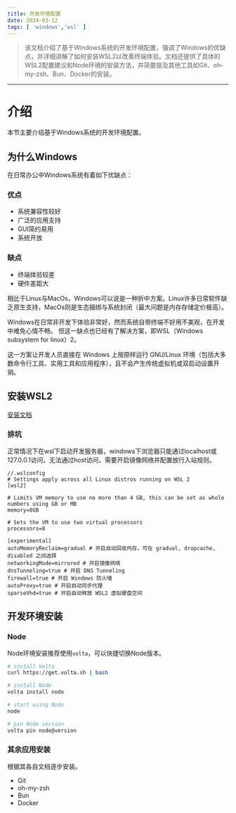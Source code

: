 ```yaml
---
title: 开发环境配置
date: 2024-03-12
tags: [ 'windows','wsl' ]
---
```


> 该文档介绍了基于Windows系统的开发环境配置，强调了Windows的优缺点，并详细讲解了如何安装WSL2以改善终端体验。文档还提供了具体的WSL2配置建议和Node环境的安装方法，并简要提及其他工具如Git、oh-my-zsh、Bun、Docker的安装。
---

# 介绍

本节主要介绍基于Windows系统的开发环境配置。

## 为什么Windows

在日常办公中Windows系统有着如下优缺点：

### 优点

* 系统兼容性较好
* 广泛的应用支持
* GUI简约易用
* 系统开放

### 缺点

* 终端体验较差
* 硬件差距大

相比于Linux与MacOs，Windows可以说是一种折中方案。Linux许多日常软件缺乏原生支持，MacOs则是生态捆绑与系统封闭（最大问题是内存存储定价极高）。

Windows在日常非开发下体验非常好，然而系统自带终端不好用不美观，在开发中难免心情不畅。 但这一缺点也已经有了解决方案，即WSL（Windows
subsystem for linux）2。

这一方案让开发人员直接在 Windows 上按原样运行 GNU/Linux 环境（包括大多数命令行工具、实用工具和应用程序），且不会产生传统虚拟机或双启动设置开销。

## 安装WSL2

[安装文档](https://learn.microsoft.com/zh-cn/windows/wsl/install)

### 排坑

正常情况下在wsl下启动开发服务器，windows下浏览器只能通过localhost或127.0.0.1访问，无法通过host访问，需要开启镜像网络并配置放行入站规则。

```
//.wslconfig
# Settings apply across all Linux distros running on WSL 2
[wsl2]

# Limits VM memory to use no more than 4 GB, this can be set as whole numbers using GB or MB
memory=8GB

# Sets the VM to use two virtual processors
processors=8

[experimental]
autoMemoryReclaim=gradual # 开启自动回收内存，可在 gradual, dropcache, disabled 之间选择
networkingMode=mirrored # 开启镜像网络
dnsTunneling=true # 开启 DNS Tunneling
firewall=true # 开启 Windows 防火墙
autoProxy=true # 开启自动同步代理
sparseVhd=true # 开启自动释放 WSL2 虚拟硬盘空间
```

## 开发环境安装

### Node

Node环境安装推荐使用`volta`，可以快捷切换Node版本。

```bash
# install Volta
curl https://get.volta.sh | bash

# install Node
volta install node

# start using Node
node

# pin Node version
volta pin node@version
```

### 其余应用安装

根据其各自文档逐步安装。

* Git
* oh-my-zsh
* Bun
* Docker
